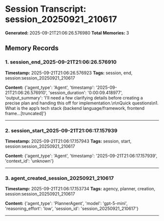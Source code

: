 # Session Transcript: session_20250921_210617

**Generated:** 2025-09-21T21:06:26.576980
**Total Memories:** 3

## Memory Records

### 1. session_end_2025-09-21T21:06:26.576910

**Timestamp:** 2025-09-21T21:06:26.576923
**Tags:** session, end, session:session_20250921_210617

**Content:** {'agent_type': 'Agent', 'timestamp': '2025-09-21T21:06:26.576910', 'session_duration': '0:00:09.418977', 'output_summary': 'I’ll need a few clarifying details before creating a precise plan and handing this off for implementation.\n\nQuick questions\n1. What is the app’s tech stack (backend language/framework, frontend frame...[truncated]'}

---

### 2. session_start_2025-09-21T21:06:17.157939

**Timestamp:** 2025-09-21T21:06:17.157943
**Tags:** session, start, session:session_20250921_210617

**Content:** {'agent_type': 'Agent', 'timestamp': '2025-09-21T21:06:17.157939', 'context_id': 'unknown'}

---

### 3. agent_created_session_20250921_210617

**Timestamp:** 2025-09-21T21:06:17.153734
**Tags:** agency, planner, creation, session:session_20250921_210617

**Content:** {'agent_type': 'PlannerAgent', 'model': 'gpt-5-mini', 'reasoning_effort': 'low', 'session_id': 'session_20250921_210617'}

---

